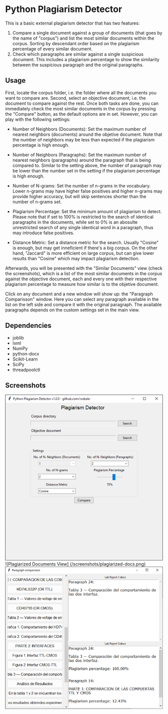 # Python Plagiarism Detector

This is a basic external plagiarism detector that has two features: 
1. Compare a single document against a group of documents (that goes by the name of "corpus") and list the most similar documents within the corpus. Sorting by descendant order based on the plagiarism percentage of every similar document.
2. Check which paragraphs are similar against a single suspicious document. This includes a plagiarism percentage to show the similarity between the suspicious paragraph and the original paragraphs.

## Usage

First, locate the corpus folder, i.e. the folder where all the documents you want to compare are. Second, select an objective document, i.e. the document to compare against the rest. Once both tasks are done, you can immediately check the most similar documents in the corpus by pressing the "Compare" button, as the default options are in set. However, you can play with the following settings:

- Number of Neighbors (Documents): Set the maximum number of nearest neighbors (documents) around the objetive document. Note that the number of neighbors may be less than expected if the plagiarism percentage is high enough.

- Number of Neighbors (Paragraphs): Set the maximum number of nearest neighbors (paragraphs) around the paragraph that is being compared to. Similar to the setting above, the number of paragraph may be lower than the number set in the setting if the plagiarism percentage is high enough.

- Number of N-grams: Set the number of n-grams in the vocabulary. Lower n-grams may have higher false positives and higher n-grams may provide higher accuracy, but will skip sentences shorter than the number of n-grams set.

- Plagiarism Percentage: Set the minimum amount of plagiarism to detect. Please note that if set to 100% is restricted to the search of identical paragraphs in the documents, while set to 0% is an abosulte unrestricted search of any single identical word in a paragraph, thus may introduce false positives.

- Distance Metric: Set a distance metric for the search. Usually "Cosine" is enough, but may get inneficient if there's a big corpus. On the other hand, "Jaccard" is more efficient on large corpus, but can give lower results than "Cosine" which may impact plagiarism detection.

Afterwards, you will be presented with the "Similar Documents" view (check the screenshots), which is a list of the most similar documents in the corpus against the objective document, each and every one with their respective plagiarism percentage to measure how similar is to the objetive document. 

Click on any document and a new window will show up: the "Paragraph Comparisson" window. Here you can select any paragraph available in the list on the left side and compare it with the original paragraph. The available paragraphs depends on the custom settings set in the main view.

## Dependencies

- joblib
- lxml
- NumPy
- python-docx
- Scikit-Learn
- SciPy
- threadpoolctl

## Screenshots

![Document Input View](/screenshots/doc-input.png)
![Plagiarized Documents View] (/screenshots/plagiarized-docs.png)
![Paragraph Comparisson View](/screenshots/paragraph-comparisson.png)